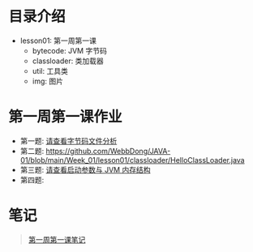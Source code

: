 # 目录介绍
- lesson01: 第一周第一课
  - bytecode: JVM 字节码
  - classloader: 类加载器
  - util: 工具类
  - img: 图片
  
# 第一周第一课作业
  - 第一题: [请查看字节码文件分析](https://github.com/WebbDong/JAVA-01/tree/main/Week_01#byteCodeFileAnalysis)
  - 第二题: <https://github.com/WebbDong/JAVA-01/blob/main/Week_01/lesson01/classloader/HelloClassLoader.java>
  - 第三题: [请查看启动参数与 JVM 内存结构](https://github.com/WebbDong/JAVA-01/tree/main/Week_01#JVMMemoryStructureAndJMM)
  - 第四题: 
  
# 笔记
> [第一周第一课笔记](https://github.com/WebbDong/JAVA-01/blob/main/Week_01/lesson01)